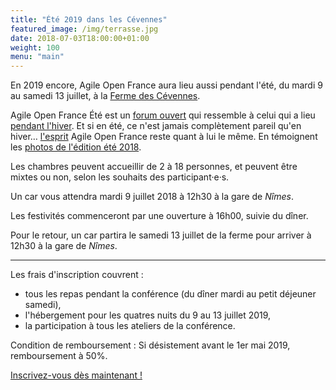 ```yaml
---
title: "Été 2019 dans les Cévennes"
featured_image: /img/terrasse.jpg
date: 2018-07-03T18:00:00+01:00
weight: 100
menu: "main"
---
```


En 2019 encore, Agile Open France aura lieu aussi pendant l'été, du mardi 9 au
samedi 13 juillet, à la [Ferme des
Cévennes](http://www.lafermedescevennes.com/).

<!--more-->

Agile Open France Été est un [forum
ouvert](https://fr.wikipedia.org/wiki/M%C3%A9thodologie_Forum_Ouvert) qui
ressemble à celui qui a lieu [pendant l'hiver](../hiver2019). Et si en été, ce
n'est jamais complètement pareil qu'en hiver… [l'esprit](/esprit) Agile Open
France reste quant à lui le même.  En témoignent les [photos de l'édition été 2018](/souvenirs).

Les chambres peuvent accueillir de 2 à 18 personnes, et peuvent être mixtes
ou non, selon les souhaits des participant·e·s.

Un car vous attendra mardi 9 juillet 2018 à 12h30 à la gare de *Nîmes*.

Les festivités commenceront par une ouverture à 16h00, suivie du dîner.

Pour le retour, un car partira le samedi 13 juillet de la ferme pour arriver à
12h30 à la gare de *Nîmes*.

----

Les frais d'inscription couvrent :

- tous les repas pendant la conférence (du dîner mardi au petit déjeuner samedi),
- l'hébergement pour les quatres nuits du 9 au 13 juillet 2019,
- la participation à tous les ateliers de la conférence.

Condition de remboursement : Si désistement avant le 1er mai 2019, remboursement à 50%.

[Inscrivez-vous dès maintenant !](/inscription)
